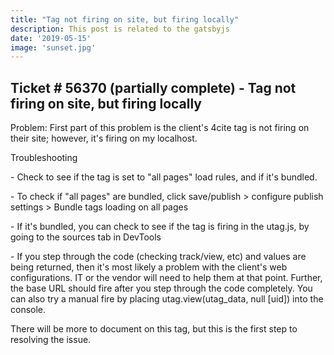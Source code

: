 ```yaml
---
title: "Tag not firing on site, but firing locally"
description: This post is related to the gatsbyjs
date: '2019-05-15'
image: 'sunset.jpg'
---
```

## Ticket # 56370 (partially complete) - Tag not firing on site, but firing locally
Problem: First part of this problem is the client's 4cite tag is not firing on their site; however, it's firing on my localhost.

Troubleshooting
<p>
    - Check to see if the tag is set to "all pages" load rules, and if it's bundled.
 <p>       
    - To check if "all pages" are bundled, click save/publish > configure publish settings > Bundle tags loading on all pages
<p>
    - If it's bundled, you can check to see if the tag is firing in the utag.js, by going to the sources tab in DevTools
<p>
    - If you step through the code (checking track/view, etc) and values are being returned, then it's most likely a problem with the client's web configurations. IT or the vendor will need to help them at that point. Further, the base URL should fire after you step through the code completely. You can also try a manual fire by placing utag.view(utag_data, null [uid]) into the console.

There will be more to document on this tag, but this is the first step to resolving the issue. 